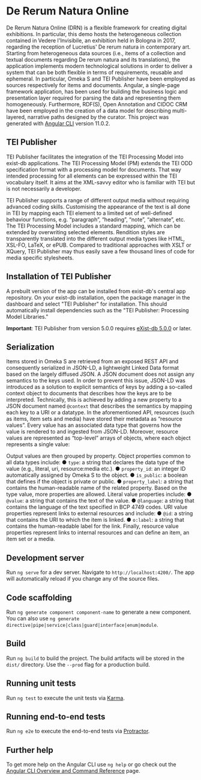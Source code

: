 # De Rerum Natura Online
De Rerum Natura Online (DRN) is a flexible framework for creating digital exhibitions. In particular, this demo hosts the heterogeneous collection contained in Vedere l'Invisibile, an exhibition held in Bologna in 2017, regarding the reception of Lucretius' De rerum natura in contemporary art.
Starting from heterogeneous data sources (i.e., items of a collection and textual documents regarding De rerum natura and its translations), the application implements modern technological solutions in order to deliver a system that can be both flexible in terms of requirements, reusable and ephemeral. In particular, Omeka S and TEI Publisher have been employed as sources respectively for items and documents. Angular, a single-page framework application, has been used for building the business logic and presentation layer required for parsing the data and representing them homogeneously. Furthermore, RDF(S), Open Annotation and CIDOC CRM have been employed in the creation of a data model for describing multi-layered, narrative paths designed by the curator.
This project was generated with [Angular CLI](https://github.com/angular/angular-cli) version 11.0.2.

## TEI Publisher
TEI Publisher facilitates the integration of the TEI Processing Model into exist-db applications. The TEI Processing Model (PM) extends the TEI ODD specification format with a processing model for documents. That way intended processing for all elements can be expressed within the TEI vocabulary itself. It aims at the XML-savvy editor who is familiar with TEI but is not necessarily a developer.

TEI Publisher supports a range of different output media without requiring advanced coding skills. Customising the appearance of the text is all done in TEI by mapping each TEI element to a limited set of well-defined behaviour functions, e.g. “paragraph”, “heading”, “note”, “alternate”, etc. The TEI Processing Model includes a standard mapping, which can be extended by overwriting selected elements. Rendition styles are transparently translated into the different output media types like HTML, XSL-FO, LaTeX, or ePUB. Compared to traditional approaches with XSLT or XQuery, TEI Publisher may thus easily save a few thousand lines of code for media specific stylesheets.

## Installation of TEI Publisher

A prebuilt version of the app can be installed from exist-db's central app repository. On your exist-db installation, open the package manager in the dashboard and select "TEI Publisher" for installation. This should automatically install dependencies such as the "TEI Publisher: Processing Model Libraries."

**Important**: TEI Publisher from version 5.0.0 requires [eXist-db 5.0.0](https://bintray.com/existdb/releases/exist/5.0.0/view/files) or later.

## Serialization
Items stored in Omeka S are retrieved from an exposed REST API and consequently serialized in JSON-LD, a lightweight Linked Data format based on the largely diffused JSON. A JSON document does not assign any semantics to the keys used. In order to prevent this issue, JSON-LD was introduced as a solution to explicit semantics of keys by adding a so-called context object to documents that describes how the keys are to be interpreted. Technically, this is achieved by adding a new property to a JSON document named `@context` that describes the semantics by mapping each key to a URI or a datatype.
In the aforementioned API, resources (such as items, item sets and media) have stored their metadata as “resource values”.
Every value has an associated data type that governs how the value is rendered to and ingested from JSON-LD. Moreover, resource values are represented as “top-level” arrays of objects, where each object represents a single value:

Output values are then grouped by property. Object properties common to all data types include:
● `type`: a string that declares the data type of the value (e.g., literal, uri, resource:media etc.).
● `property_id`: an integer ID automatically assigned by Omeka S to the object.
● `is_public`: a boolean that defines if the object is private or public.
● `property_label`: a string that contains the human-readable name of the related property.
Based on the type value, more properties are allowed. Literal value properties include:
● `@value`: a string that contains the text of the value.
● `@language`: a string that contains the language of the text specified in BCP 4749 codes.
URI value properties represent links to external resources and include:
● `@id`: a string that contains the URI to which the item is linked.
● `o:label`: a string that contains the human-readable label for the link.
Finally, resource value properties represent links to internal resources and can define an item, an item set or a media.

## Development server

Run `ng serve` for a dev server. Navigate to `http://localhost:4200/`. The app will automatically reload if you change any of the source files.

## Code scaffolding

Run `ng generate component component-name` to generate a new component. You can also use `ng generate directive|pipe|service|class|guard|interface|enum|module`.

## Build

Run `ng build` to build the project. The build artifacts will be stored in the `dist/` directory. Use the `--prod` flag for a production build.

## Running unit tests

Run `ng test` to execute the unit tests via [Karma](https://karma-runner.github.io).

## Running end-to-end tests

Run `ng e2e` to execute the end-to-end tests via [Protractor](http://www.protractortest.org/).

## Further help

To get more help on the Angular CLI use `ng help` or go check out the [Angular CLI Overview and Command Reference](https://angular.io/cli) page.
